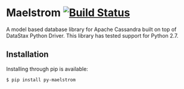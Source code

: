 # Maelstrom [![Build Status](https://travis-ci.org/gradfly/maelstrom.svg?branch=develop)](https://travis-ci.org/gradfly/maelstrom)

A model based database library for Apache Cassandra built on top of DataStax Python Driver. This library has tested support for Python 2.7.

## Installation
Installing through pip is available:

```bash
$ pip install py-maelstrom
```
